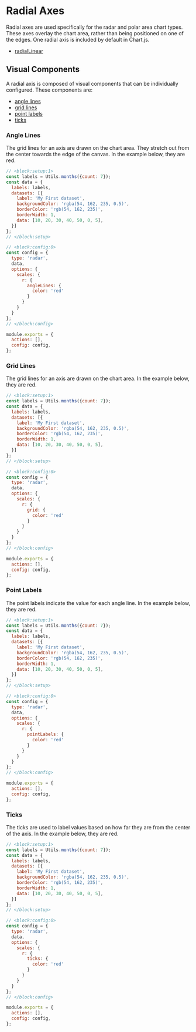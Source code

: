 # Radial Axes

Radial axes are used specifically for the radar and polar area chart types. These axes overlay the chart area, rather than being positioned on one of the edges. One radial axis is included by default in Chart.js.

* [radialLinear](./linear.md)

## Visual Components

A radial axis is composed of visual components that can be individually configured. These components are:

* [angle lines](#angle-lines)
* [grid lines](#grid-lines)
* [point labels](#point-labels)
* [ticks](#ticks)

### Angle Lines

The grid lines for an axis are drawn on the chart area. They stretch out from the center towards the edge of the canvas. In the example below, they are red.

```js chart-editor
// <block:setup:1>
const labels = Utils.months({count: 7});
const data = {
  labels: labels,
  datasets: [{
    label: 'My First dataset',
    backgroundColor: 'rgba(54, 162, 235, 0.5)',
    borderColor: 'rgb(54, 162, 235)',
    borderWidth: 1,
    data: [10, 20, 30, 40, 50, 0, 5],
  }]
};
// </block:setup>

// <block:config:0>
const config = {
  type: 'radar',
  data,
  options: {
    scales: {
      r: {
        angleLines: {
          color: 'red'
        }
      }
    }
  }
};
// </block:config>

module.exports = {
  actions: [],
  config: config,
};
```

### Grid Lines

The grid lines for an axis are drawn on the chart area. In the example below, they are red.

```js chart-editor
// <block:setup:1>
const labels = Utils.months({count: 7});
const data = {
  labels: labels,
  datasets: [{
    label: 'My First dataset',
    backgroundColor: 'rgba(54, 162, 235, 0.5)',
    borderColor: 'rgb(54, 162, 235)',
    borderWidth: 1,
    data: [10, 20, 30, 40, 50, 0, 5],
  }]
};
// </block:setup>

// <block:config:0>
const config = {
  type: 'radar',
  data,
  options: {
    scales: {
      r: {
        grid: {
          color: 'red'
        }
      }
    }
  }
};
// </block:config>

module.exports = {
  actions: [],
  config: config,
};
```

### Point Labels

The point labels indicate the value for each angle line. In the example below, they are red.

```js chart-editor
// <block:setup:1>
const labels = Utils.months({count: 7});
const data = {
  labels: labels,
  datasets: [{
    label: 'My First dataset',
    backgroundColor: 'rgba(54, 162, 235, 0.5)',
    borderColor: 'rgb(54, 162, 235)',
    borderWidth: 1,
    data: [10, 20, 30, 40, 50, 0, 5],
  }]
};
// </block:setup>

// <block:config:0>
const config = {
  type: 'radar',
  data,
  options: {
    scales: {
      r: {
        pointLabels: {
          color: 'red'
        }
      }
    }
  }
};
// </block:config>

module.exports = {
  actions: [],
  config: config,
};
```

### Ticks

The ticks are used to label values based on how far they are from the center of the axis. In the example below, they are red.

```js chart-editor
// <block:setup:1>
const labels = Utils.months({count: 7});
const data = {
  labels: labels,
  datasets: [{
    label: 'My First dataset',
    backgroundColor: 'rgba(54, 162, 235, 0.5)',
    borderColor: 'rgb(54, 162, 235)',
    borderWidth: 1,
    data: [10, 20, 30, 40, 50, 0, 5],
  }]
};
// </block:setup>

// <block:config:0>
const config = {
  type: 'radar',
  data,
  options: {
    scales: {
      r: {
        ticks: {
          color: 'red'
        }
      }
    }
  }
};
// </block:config>

module.exports = {
  actions: [],
  config: config,
};
```

